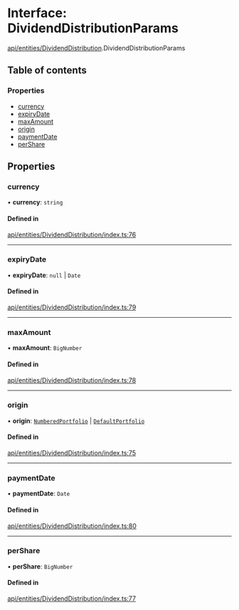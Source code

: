 # Interface: DividendDistributionParams

[api/entities/DividendDistribution](../wiki/api.entities.DividendDistribution).DividendDistributionParams

## Table of contents

### Properties

- [currency](../wiki/api.entities.DividendDistribution.DividendDistributionParams#currency)
- [expiryDate](../wiki/api.entities.DividendDistribution.DividendDistributionParams#expirydate)
- [maxAmount](../wiki/api.entities.DividendDistribution.DividendDistributionParams#maxamount)
- [origin](../wiki/api.entities.DividendDistribution.DividendDistributionParams#origin)
- [paymentDate](../wiki/api.entities.DividendDistribution.DividendDistributionParams#paymentdate)
- [perShare](../wiki/api.entities.DividendDistribution.DividendDistributionParams#pershare)

## Properties

### currency

• **currency**: `string`

#### Defined in

[api/entities/DividendDistribution/index.ts:76](https://github.com/PolymathNetwork/polymesh-sdk/blob/299ce247/src/api/entities/DividendDistribution/index.ts#L76)

___

### expiryDate

• **expiryDate**: ``null`` \| `Date`

#### Defined in

[api/entities/DividendDistribution/index.ts:79](https://github.com/PolymathNetwork/polymesh-sdk/blob/299ce247/src/api/entities/DividendDistribution/index.ts#L79)

___

### maxAmount

• **maxAmount**: `BigNumber`

#### Defined in

[api/entities/DividendDistribution/index.ts:78](https://github.com/PolymathNetwork/polymesh-sdk/blob/299ce247/src/api/entities/DividendDistribution/index.ts#L78)

___

### origin

• **origin**: [`NumberedPortfolio`](../wiki/api.entities.NumberedPortfolio.NumberedPortfolio) \| [`DefaultPortfolio`](../wiki/api.entities.DefaultPortfolio.DefaultPortfolio)

#### Defined in

[api/entities/DividendDistribution/index.ts:75](https://github.com/PolymathNetwork/polymesh-sdk/blob/299ce247/src/api/entities/DividendDistribution/index.ts#L75)

___

### paymentDate

• **paymentDate**: `Date`

#### Defined in

[api/entities/DividendDistribution/index.ts:80](https://github.com/PolymathNetwork/polymesh-sdk/blob/299ce247/src/api/entities/DividendDistribution/index.ts#L80)

___

### perShare

• **perShare**: `BigNumber`

#### Defined in

[api/entities/DividendDistribution/index.ts:77](https://github.com/PolymathNetwork/polymesh-sdk/blob/299ce247/src/api/entities/DividendDistribution/index.ts#L77)
